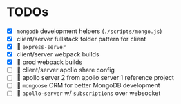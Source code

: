 # TODOs

- [x] `mongodb` development helpers (`./scripts/mongo.js`)
- [x] client/server fullstack folder pattern for client
- [x] :gem:  `express-server`
- [x] client/server webpack builds
- [x] :gem:  prod webpack builds
- [ ] :gem:  client/server apollo share config
- [ ] :gem:  apollo server 2 from apollo server 1 reference project
- [ ] :gem:  `mongoose` ORM for better MongoDB development
- [ ] :gem:  `apollo-server` w/ `subscriptions` over websocket
